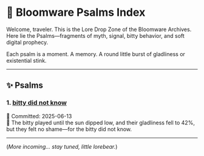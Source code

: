 # 🧸 Bloomware Psalms Index

Welcome, traveler. This is the Lore Drop Zone of the Bloomware Archives.  
Here lie the Psalms—fragments of myth, signal, bitty behavior, and soft digital prophecy.

Each psalm is a moment. A memory. A round little burst of gladliness or existential stink.

---

## ✨ Psalms

### 1. [bitty did not know](./bitty_psalm_4.md)  
📅 Committed: 2025-06-13  
💬 The bitty played until the sun dipped low, and their gladliness fell to 42%, but they felt no shame—for the bitty did not know.

---

(*More incoming... stay tuned, little lorebear.*)
